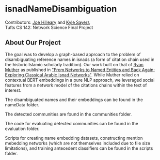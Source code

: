 # isnadNameDisambiguation
Contributors: [Joe Hilleary](https://github.com/jchill-git) and [Kyle Sayers](https://github.com/kylesayrs) \
Tufts CS 142: Network Science Final Project

## About Our Project
The goal was to develop a graph-based approach to the problem of disambiguating reference names in isnads (a form of citation chain used in the historic Islamic scholarly tradition). Our work built on that of [Ryan Muther](https://github.com/mutherr) as published in ["From Networks to Named Entities and Back Again: Exploring Classical Arabic Isnad Networks"](https://jhnr.uni.lu/index.php/jhnr/article/view/135). While Muther relied on contextual BERT embeddings in a pure NLP approach, we leveraged social features from a network model of the citations chains within the text of interest.

The disambiguated names and their embeddings can be found in the nameData folder.

The detected communities are found in the communities folder.

The code for evaluating detected communities can be found in the evaluation folder.

Scripts for creating name embedding datasets, constructing mention mebedding networks (which are not themselves included due to file size limitations), and training antecedent classifiers can be found in the scripts folder.
